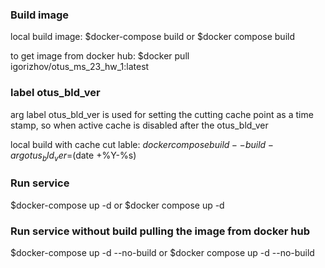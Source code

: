### Build image
local build image:  $docker-compose build or $docker compose build

to get image from docker hub: $docker pull igorizhov/otus_ms_23_hw_1:latest

### label otus_bld_ver
arg label otus_bld_ver is used for setting the cutting cache point as a time stamp, so when active cache is disabled after the otus_bld_ver  

local build with cache cut lable: $docker compose build--build-arg otus_bld_ver=$(date +%Y-%s)

### Run service 
$docker-compose up -d
or $docker compose up -d


### Run service without build pulling the image from docker hub
$docker-compose up -d --no-build 
or $docker compose up -d --no-build
